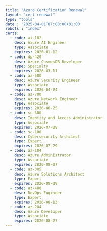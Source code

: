 ```yaml
---
title: "Azure Certification Renewal"
layout: "cert-renewal"
type: "tools"
date : '2025-04-01T07:00:00+01:00'
robots : "index"
certs:
  - code: ai-102
    desc: Azure AI Engineer
    type: Associate
    expires: 2026-01-12
  - code: dp-420
    desc: Azure CosmosDB Developer
    type: Specialty
    expires: 2026-03-11
  - code: az-500
    desc: Azure Security Engineer
    type: Associate
    expires: 2026-04-24
  - code: az-700
    desc: Azure Network Engineer
    type: Associate
    expires: 2026-06-25
  - code: sc-300
    desc: Identity and Access Administrator
    type: Associate
    expires: 2026-07-08
  - code: sc-100
    desc: Cybersecurity Architect
    type: Expert
    expires: 2026-07-29
  - code: az-104
    desc: Azure Administrator
    type: Associate
    expires: 2026-08-07
  - code: az-305
    desc: Azure Solutions Architect
    type: Expert
    expires: 2026-08-09
  - code: az-400
    desc: DevOps Engineer
    type: Expert
    expires: 2026-08-13
  - code: az-204
    desc: Azure Developer
    type: Associate
    expires: 2026-08-27
---
```

